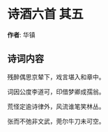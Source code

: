 # 诗酒六首  其五

**作者**: 华镇

## 诗词内容

残醉偶思京辇下，戏言堪入和章中。

词因公度李道可，印借梦卿成孺翁。

荒怪定逾诗律外，风流谁笔笑林丛。

张而不弛非文武，莞尔牛刀未可空。

